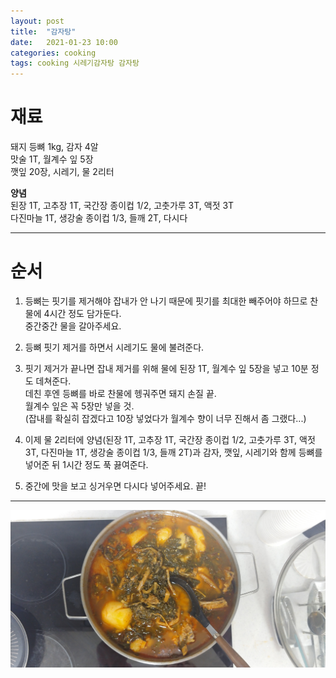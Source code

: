 ```yaml
---
layout: post
title:  "감자탕"
date:   2021-01-23 10:00
categories: cooking
tags: cooking 시레기감자탕 감자탕
---
```


# 재료

돼지 등뼈 1kg, 감자 4알<br />
맛술 1T, 월계수 잎 5장<br />
깻잎 20장, 시레기, 물 2리터

**양념<br />**
된장 1T, 고추장 1T, 국간장 종이컵 1/2, 고춧가루 3T, 액젓 3T<br />
다진마늘 1T, 생강술 종이컵 1/3, 들깨 2T, 다시다

---

# 순서

1. 등뼈는 핏기를 제거해야 잡내가 안 나기 때문에 핏기를 최대한 빼주어야 하므로
찬 물에 4시간 정도 담가둔다.<br />
중간중간 물을 갈아주세요.

2. 등뼈 핏기 제거를 하면서 시레기도 물에 불려준다.

3. 핏기 제거가 끝나면 잡내 제거를 위해 물에 된장 1T, 월계수 잎 5장을 넣고 10분 정도 데쳐준다.<br />
데친 후엔 등뼈를 바로 찬물에 헹궈주면 돼지 손질 끝.<br />
월계수 잎은 꼭 5장만 넣을 것.<br />
(잡내를 확실히 잡겠다고 10장 넣었다가 월계수 향이 너무 진해서 좀 그랬다...)

4. 이제 물 2리터에 양념(된장 1T, 고추장 1T, 국간장 종이컵 1/2, 고춧가루 3T, 액젓 3T, 다진마늘 1T, 생강술 종이컵 1/3, 들깨 2T)과 감자, 깻잎, 시레기와
함께 등뼈를 넣어준 뒤 1시간 정도 푹 끓여준다.

5. 중간에 맛을 보고 싱거우면 다시다 넣어주세요. 끝!

---

![감자탕](/assets/img/cooking/2021/gamjatang.jpg)
